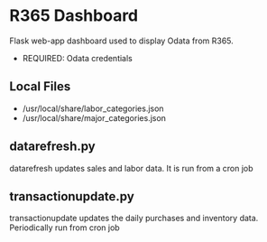 # R365 Dashboard

Flask web-app dashboard used to display Odata from R365.

* REQUIRED: Odata credentials

## Local Files
* /usr/local/share/labor_categories.json
* /usr/local/share/major_categories.json

## datarefresh.py
datarefresh updates sales and labor data.  It is run from a cron job

## transactionupdate.py
transactionupdate updates the daily purchases and inventory data.  Periodically run from cron job
